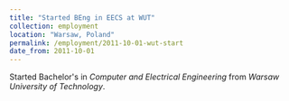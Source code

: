 ```yaml
---
title: "Started BEng in EECS at WUT"
collection: employment
location: "Warsaw, Poland"
permalink: /employment/2011-10-01-wut-start
date_from: 2011-10-01
---
```

Started Bachelor's in *Computer and Electrical Engineering* from *Warsaw University of Technology*.